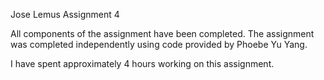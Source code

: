 Jose Lemus
Assignment 4

All components of the assignment have been completed.
The assignment was completed independently using code provided by Phoebe Yu Yang.

I have spent approximately 4 hours working on this assignment.
